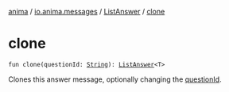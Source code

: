 [anima](../../index.md) / [io.anima.messages](../index.md) / [ListAnswer](index.md) / [clone](./clone.md)

# clone

`fun clone(questionId: `[`String`](https://kotlinlang.org/api/latest/jvm/stdlib/kotlin/-string/index.html)`): `[`ListAnswer`](index.md)`<T>`

Clones this answer message, optionally changing the [questionId](../-answer-message/clone.md#io.anima.messages.AnswerMessage$clone(kotlin.String)/questionId).

